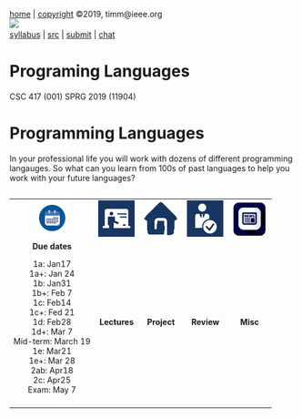 [home](http://tiny.cc/plm19) |
[copyright](https://github.com/txt/plm19/blob/master/license.md) &copy;2019, timm&commat;ieee.org
<br>
[<img width=900 src="https://raw.githubusercontent.com/txt/plm19/master/etc/img/banner.png">](http://tiny.cc/plm19)<br>
[syllabus](https://github.com/txt/plm19/blob/master/doc/syllabus.md) |
[src](https://github.com/txt/plm19/tree/master/src) |
[submit](http://tiny.cc/plm19give) |
[chat](https://plm19.slack.com/)

# Programing Languages



CSC 417 (001) SPRG 2019 (11904)

# Programming Languages

In your professional life you will work with dozens of different programming langauges.
So what can you learn from 100s of past languages to help you work with your future languages?


<table width="100%" border=0 align=right>
<tr>
<td align=center><img  width=64 src="etc/img/time.png"></td>
<td align=center><img  src="etc/img/lectures.gif"></td>
<td align=center><img  src="etc/img/homework.gif"></td>
<td align=center><img  src="etc/img/review.gif"></td>
<td align=center><img  src="etc/img/news.png"></td>
</tr>
<tr>
<td align=center><b>Due dates</b>

1a: Jan17<br> 1a+: Jan 24<br>
1b: Jan31<br> 1b+: Feb 7<br>
1c: Feb14<br> 1c+: Fed 21<br>
1d: Feb28<br> 1d+: Mar 7<br>
Mid-term: March 19<br>
1e: Mar21<br> 1e+: Mar 28<br>
2ab: Apr18<br>2c:  Apr25 <br> 
Exam: May 7
</td>
<td align=center><b>Lectures</b></td>
<td align=center><b>Project</b>
</td><td align=center><b>Review </td>
<td align=center><b>Misc</b> </td>
</tr>
<tr>
<td valign=top  xwidth="100px">
</td>
<td valign=top  xwidth="100px">


<!-- -------------------------------- -->

</td><td align=center valign=top xwidth="100px">

</td>
<td align=center   valign=top xwidth="100px">
 </td>
<td align=center valign=top  xwidth="100px">
</td>
</tr>
</table>



